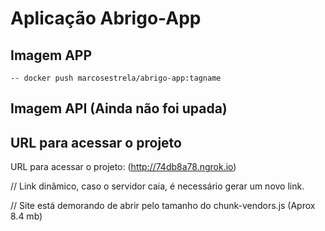 # Aplicação Abrigo-App

## Imagem APP
```
-- docker push marcosestrela/abrigo-app:tagname
```

## Imagem API (Ainda não foi upada)

## URL para acessar o projeto

URL para acessar o projeto: (http://74db8a78.ngrok.io)

// Link dinâmico, caso o servidor caia, é necessário gerar um novo link.

// Site está demorando de abrir pelo tamanho do chunk-vendors.js (Aprox 8.4 mb)